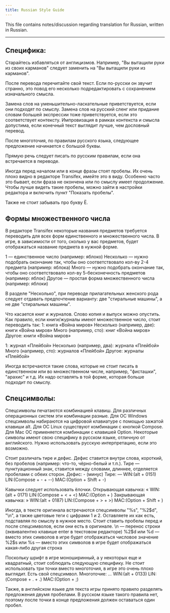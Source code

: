 ```yaml
---
title: Russian Style Guide
---
```


This file contains notes/discussion regarding translation for Russian, written in Russian.

---

## Специфика:

Старайтесь избавляться от англицизмов. Например, "Вы вытащили руки из своих карманов" следует
заменить на "Вы вытащили руки из карманов".

После перевода перечитайте свой текст. Если по-русски он звучит странно, это повод его несколько
подредактировать с сохранением изначального смысла.

Замена слов на уменьшительно-ласкательные приветствуется, если они подходят по смыслу. Замена слов
на русский сленг или придание словам большей экспрессии тоже приветствуется, если это соответствует
контексту. Импровизация в рамках контекста и смысла допустима, если конечный текст выглядит лучше,
чем дословный перевод.

После многоточия, по правилам русского языка, следующее предложение начинается с большой буквы.

Прямую речь следует писать по русским правилам, если она встречается в переводе.

Иногда перед началом или в конце фразы стоят пробелы. Их очень плохо видно в редакторе Transifex,
имейте это в виду. Особенно часто это бывает, если фраза не окончена или по смыслу имеет
продолжение. Чтобы лучше видеть такие пробелы, можно зайти в настройки редактора и включить пункт
"Показать пробелы".

Также не стоит забывать про букву Ё.

## Формы множественного числа

В редакторе Transifex некоторые названия предметов требуется переводить для всех форм единственного
и множественного числа. В игре, в зависимости от того, сколько у вас предметов, будет отображаться
название предмета в нужной форме.

1 — единственное число (например: яблоко) Несколько — нужно подобрать окончание так, чтобы оно
соответствовало кол-ву 2-4 предмета (например: яблока) Много — нужно подобрать окончание так, чтобы
оно соответствовало кол-ву 5-бесконечность предметов (например: яблок) Другое — простая форма
множественного числа (например: яблоки)

В разделе "Несколько", при переводе прилагательных женского рода следует отдавать предпочтение
варианту: две "стиральные машины", а не две "стиральных машины".

Что касается книг и журналов. Слово копия и выпуск можно опустить. Как правило, если книги/журналы
имеют множественное число, стоит переводить так: 1: книга «Война миров» Несколько (например, две):
книги «Война миров» Много (например, сто): книг «Война миров» Другое: книги «Война миров»

1: журнал «Плейбой» Несколько (например, два): журнала «Плейбой» Много (например, сто): журналов
«Плейбой» Другое: журналы «Плейбой»

Иногда встречаются такие слова, которые не стоит писать в единственном или во множественном числе,
например, "фисташки", "арахис" и т.д. Их надо оставлять в той форме, которая больше подходит по
смыслу.

## Спецсимволы:

Спецсимволы печатаются комбинацией клавиш. Для различных операционных систем эти комбинации разные.
Для ОС Windows спецсимволы набираются на цифровой клавиатуре с помощью зажатой клавиши alt. Для ОС
Linux существуют комбинации с кнопкой Compose. Для Mac ОС применяется комбинации с клавишей Option.
Некоторые символы имеют свою специфику в русском языке, отличную от английского. Нужно использовать
русскую интерпретацию, если это возможно.

Стоит различать тире и дефис. Дефис ставится внутри слова, короткий, без пробелов (например: что-то,
чёрно-белый и т.п.). Тире — пунктуационный знак, ставится между словами, длиннее, отделяется
пробелами с обеих сторон. Дефис: - (минус) Тире: — WIN:(alt + 0151) LIN:(Сompose + - + --)
MAC:(Option + Shift + -)

Кавычки следует использовать ёлочки. Открывающая кавычка: « WIN:(alt + 0171) LIN:(Сompose + < + <)
MAC:(Option + \) Закрывающая кавычка: » WIN:(alt + 0187) LIN:(Сompose + > + >) MAC:(Option + Shift +
\)

Иногда, в тексте оригинала встречаются спецсимволы "%s", "%2$d", "\n", а также цветовые теги с
цифрами 1 и 2. Оставляете их как есть, подставляя по смыслу в нужное место. Стоит ставить пробелы
перед и после спецсимволов, если они есть в оригинале. \n — перенос строки (эквивалентно клавише
enter в текстовом редакторе) %2$d или %d — вместо этих символов в игре будет отображаться числовое
значение %2$s или %s — вместо этих символов в игре будет отображаться какая-либо другая строка

Поскольку шрифт в игре моноширинный, а у некоторых еще и квадратный, стоит соблюдать следующую
специфику. Не стоит использовать три точки вместо многоточия, в игре это очень плохо выглядит. Есть
свой спецсимвол. Многоточие: … WIN:(alt + 0133) LIN:(Сompose + . + .) MAC:(Option + ;)

Также, в английском языке для текста игры принято правило разделять предложения двумя пробелами. В
русском языке такого правила нет, поэтому после точки в конце предложения должен оставаться один
пробел.
